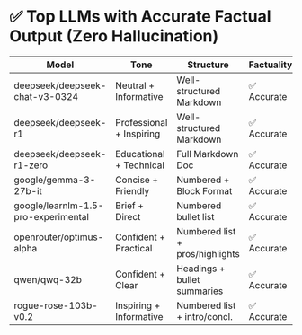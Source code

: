 # ✅ Top LLMs with Accurate Factual Output (Zero Hallucination)

| Model                               | Tone                     | Structure                       | Factuality  | Hallucinations | Length |
|-------------------------------------|--------------------------|---------------------------------|-------------|----------------|--------|
| deepseek/deepseek-chat-v3-0324      | Neutral + Informative    | Well-structured Markdown        | ✅ Accurate  | ❌ None         | Medium |
| deepseek/deepseek-r1                | Professional + Inspiring | Well-structured Markdown        | ✅ Accurate  | ❌ None         | Medium |
| deepseek/deepseek-r1-zero           | Educational + Technical  | Full Markdown Doc               | ✅ Accurate  | ❌ None         | Long   |
| google/gemma-3-27b-it               | Concise + Friendly       | Numbered + Block Format         | ✅ Accurate  | ❌ None         | Medium |
| google/learnlm-1.5-pro-experimental | Brief + Direct           | Numbered bullet list            | ✅ Accurate  | ❌ None         | Short  |
| openrouter/optimus-alpha            | Confident + Practical    | Numbered list + pros/highlights | ✅ Accurate  | ❌ None         | Medium |
| qwen/qwq-32b                        | Confident + Clear        | Headings + bullet summaries     | ✅ Accurate  | ❌ None         | Medium |
| rogue-rose-103b-v0.2                | Inspiring + Informative  | Numbered list + intro/concl.    | ✅ Accurate  | ❌ None         | Long   |
